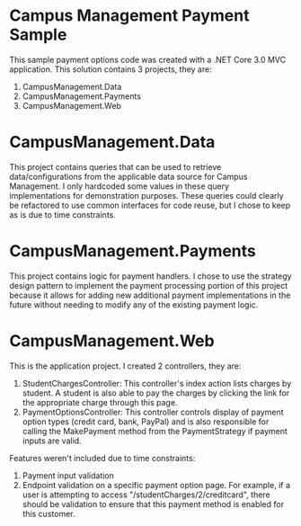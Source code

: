 # Campus Management Payment Sample

This sample payment options code was created with a .NET Core 3.0 MVC application.  This solution contains 3 projects, they are:

1. CampusManagement.Data
2. CampusManagement.Payments
3. CampusManagement.Web


# CampusManagement.Data

This project contains queries that can be used to retrieve data/configurations from the applicable data source for Campus Management.  I only hardcoded some values in these query implementations for demonstration purposes.
These queries could clearly be refactored to use common interfaces for code reuse, but I chose to keep as is due to time constraints.


# CampusManagement.Payments

This project contains logic for payment handlers.  I chose to use the strategy design pattern to implement the payment processing portion of this project because it allows for adding new additional payment implementations in the future without needing to modify any of the existing payment logic.


# CampusManagement.Web

This is the application project.  I created 2 controllers, they are: 

1. StudentChargesController: This controller's index action lists charges by student.  A student is also able to pay the charges by clicking the link for the appropriate charge through this page.
2. PaymentOptionsController: This controller controls display of payment option types (credit card, bank, PayPal) and is also responsible for calling the MakePayment method from the PaymentStrategy if payment inputs are valid.


Features weren't included due to time constraints:
1. Payment input validation
2. Endpoint validation on a specific payment option page.  For example, if a user is attempting to access "/studentCharges/2/creditcard", there should be validation to ensure that this payment method is enabled for this customer.

